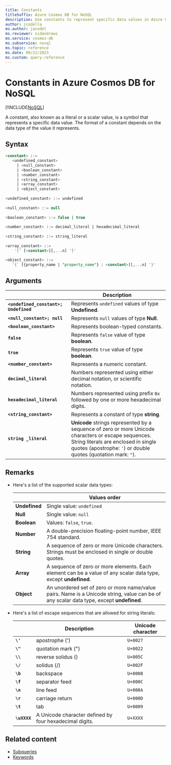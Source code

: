 ```yaml
---
title: Constants
titleSuffix: Azure Cosmos DB for NoSQL
description: Use constants to represent specific data values in Azure Cosmos DB for NoSQL.
author: jcodella
ms.author: jacodel
ms.reviewer: sidandrews
ms.service: cosmos-db
ms.subservice: nosql
ms.topic: reference
ms.date: 09/21/2023
ms.custom: query-reference
---
```


# Constants in Azure Cosmos DB for NoSQL

[!INCLUDE[NoSQL](../../includes/appliesto-nosql.md)]

A constant, also known as a literal or a scalar value, is a symbol that represents a specific data value. The format of a constant depends on the data type of the value it represents.

## Syntax

```sql
<constant> ::=  
   <undefined_constant>  
     | <null_constant>   
     | <boolean_constant>   
     | <number_constant>   
     | <string_constant>   
     | <array_constant>   
     | <object_constant>   
  
<undefined_constant> ::= undefined  
  
<null_constant> ::= null  
  
<boolean_constant> ::= false | true  
  
<number_constant> ::= decimal_literal | hexadecimal_literal  
  
<string_constant> ::= string_literal  
  
<array_constant> ::=  
    '[' [<constant>][,...n] ']'  
  
<object_constant> ::=   
   '{' [{property_name | "property_name"} : <constant>][,...n] '}'  
```

## Arguments

| | Description |
| --- | --- |
| **``<undefined_constant>; Undefined``** | Represents ``undefined`` values of type **Undefined**. |
| **``<null_constant>; null``** | Represents ``null`` values of type **Null**. |
| **``<boolean_constant>``** | Represents boolean-typed constants. |
| **``false``** | Represents ``false`` value of type **boolean**. |
| **``true``** | Represents ``true`` value of type **boolean**. |
| **``<number_constant>``** | Represents a numeric constant. |
| **``decimal_literal``** | Numbers represented using either decimal notation, or scientific notation. |
| **``hexadecimal_literal``** | Numbers represented using prefix ``0x`` followed by one or more hexadecimal digits. |
| **``<string_constant>``** | Represents a constant of type **string**. |
| **``string _literal``** | **Unicode** strings represented by a sequence of zero or more Unicode characters or escape sequences. String literals are enclosed in single quotes (apostrophe: ``'``) or double quotes (quotation mark: ``"``). |

## Remarks

- Here's a list of the supported scalar data types:

    | | Values order |
    | --- | --- |
    | **Undefined** | Single value: ``undefined`` |
    | **Null** | Single value: ``null`` |
    | **Boolean** | Values: ``false``, ``true``. |
    | **Number** | A double-precision floating-point number, IEEE 754 standard. |
    | **String** | A sequence of zero or more Unicode characters. Strings must be enclosed in single or double quotes.|
    | **Array** | A sequence of zero or more elements. Each element can be a value of any scalar data type, except **undefined**.|
    | **Object** | An unordered set of zero or more name/value pairs. Name is a Unicode string, value can be of any scalar data type, except **undefined**. |

- Here's a list of escape sequences that are allowed for string literals:

    | | Description | Unicode character |
    | --- | --- | --- |
    | **``\'``** | apostrophe (') | ``U+0027`` |
    | **``\"``** | quotation mark (") | ``U+0022`` |
    | **``\\``** | reverse solidus (\) | ``U+005C`` |
    | **``\/``** | solidus (/) | ``U+002F`` |
    | **``\b``** | backspace | ``U+0008`` |
    | **``\f``** | separator feed | ``U+000C`` |
    | **``\n``** | line feed | ``U+000A`` |
    | **``\r``** | carriage return | ``U+000D`` |
    | **``\t``** | tab | ``U+0009`` |
    | **``\uXXXX``** | A Unicode character defined by four hexadecimal digits. | ``U+XXXX`` |

## Related content

- [Subqueries](subquery.md)
- [Keywords](keywords.md)
